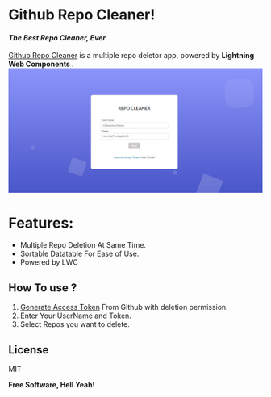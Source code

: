# Github Repo Cleaner!

####  _The Best Repo Cleaner, Ever_


[Github Repo Cleaner](https://kapasia-dev-ed.my.site.com/githubLWC/s/) is a multiple repo deletor app, powered by <strong> Lightning Web Components </strong> .
![enter image description here](https://raw.githubusercontent.com/shivamkapasia0/Github-Repo-Cleaner/main/screenshot-MainPage.png)


# Features:

 - Multiple Repo Deletion At Same Time.
 - Sortable Datatable For Ease of Use.
 - Powered by LWC

## How To use ?

 1. [Generate Access Token](https://docs.github.com/en/github/authenticating-to-github/keeping-your-account-and-data-secure/creating-a-personal-access-token) From Github with deletion permission.
 2. Enter Your UserName and Token.
 3. Select Repos you want to delete.

## License

MIT

**Free Software, Hell Yeah!**

